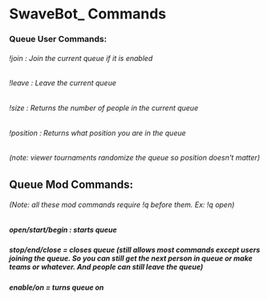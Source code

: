 # SwaveBot_ Commands
### Queue User Commands:
###### !join : Join the current queue if it is enabled
###### !leave : Leave the current queue
###### !size : Returns the number of people in the current queue
###### !position : Returns what position you are in the queue
###### (note: viewer tournaments randomize the queue so position doesn't matter)
## Queue Mod Commands:
###### (Note: all these mod commands require !q before them. Ex: !q open)
##### open/start/begin : starts queue
##### stop/end/close = closes queue (still allows most commands except users joining the queue. So you can still get the next person in queue or make teams or whatever. And people can still leave the queue)
##### enable/on = turns queue on
